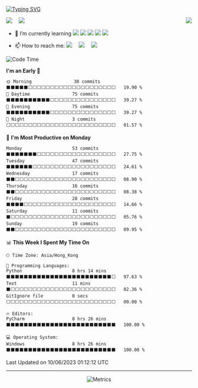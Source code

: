 [![Typing SVG](https://readme-typing-svg.herokuapp.com?font=Fira+Code&size=25&duration=3000&pause=700&color=1D27F7&width=435&lines=I'm+InariInDream+%F0%9F%91%8B;Invictus+maneo;Be+awesome)](https://git.io/typing-svg)

<a href="#">
  <img align="right" src="https://github-readme-stats.vercel.app/api?username=InariInDream&count_private=true&show_icons=true&bg_color=15,f2f7fd,E0EAFC" />
</a>
<a href="https://codeforces.com/profile/InariInDream"><img src="https://cfrating.baoshuo.dev/rating?username=InariInDream"></a>&emsp;
<a href="https://codeforces.com/profile/Aphrodite_wanna"><img src="https://cfrating.baoshuo.dev/rating?username=Aphrodite_wanna"></a>&emsp;

- 🌱 I’m currently learning ![](https://img.shields.io/badge/-MySQL-4479A1?style=flat-square&logo=MySQL&logoColor=fff)
![](https://img.shields.io/badge/-Docker-2496ED?style=flat-square&logo=Docker&logoColor=fff)
![](https://img.shields.io/badge/-Linux-000000?style=flat-square&logo=Linux&logoColor=fff)
![](https://img.shields.io/badge/-Java-8279A1?style=flat-square&logo=Java&logoColor=fff)
![](https://img.shields.io/badge/-Go-12B9A1?style=flat-square&logo=Go&logoColor=fff)

- 📫 How to reach me: <a href="https://inariindream.github.io/"><img src="https://img.shields.io/badge/MyBlog-博客-blue"></a>&emsp;
<a href="https://twitter.com/inariindream/"><img src="https://img.shields.io/badge/twitter-%E6%8E%A8%E7%89%B9-blue"></a>&emsp;
<a href="https://steamcommunity.com/profiles/76561198813007792/"><img src="https://img.shields.io/badge/Steam-个人资料-003472"></a>&emsp;


<!--START_SECTION:waka-->
![Code Time](http://img.shields.io/badge/Code%20Time-454%20hrs%202%20mins-blue)

**I'm an Early 🐤** 

```text
🌞 Morning                38 commits          ⬛⬛⬛⬛⬛⬜⬜⬜⬜⬜⬜⬜⬜⬜⬜⬜⬜⬜⬜⬜⬜⬜⬜⬜⬜   19.90 % 
🌆 Daytime                75 commits          ⬛⬛⬛⬛⬛⬛⬛⬛⬛⬛⬜⬜⬜⬜⬜⬜⬜⬜⬜⬜⬜⬜⬜⬜⬜   39.27 % 
🌃 Evening                75 commits          ⬛⬛⬛⬛⬛⬛⬛⬛⬛⬛⬜⬜⬜⬜⬜⬜⬜⬜⬜⬜⬜⬜⬜⬜⬜   39.27 % 
🌙 Night                  3 commits           ⬜⬜⬜⬜⬜⬜⬜⬜⬜⬜⬜⬜⬜⬜⬜⬜⬜⬜⬜⬜⬜⬜⬜⬜⬜   01.57 % 
```
📅 **I'm Most Productive on Monday** 

```text
Monday                   53 commits          ⬛⬛⬛⬛⬛⬛⬛⬜⬜⬜⬜⬜⬜⬜⬜⬜⬜⬜⬜⬜⬜⬜⬜⬜⬜   27.75 % 
Tuesday                  47 commits          ⬛⬛⬛⬛⬛⬛⬜⬜⬜⬜⬜⬜⬜⬜⬜⬜⬜⬜⬜⬜⬜⬜⬜⬜⬜   24.61 % 
Wednesday                17 commits          ⬛⬛⬜⬜⬜⬜⬜⬜⬜⬜⬜⬜⬜⬜⬜⬜⬜⬜⬜⬜⬜⬜⬜⬜⬜   08.90 % 
Thursday                 16 commits          ⬛⬛⬜⬜⬜⬜⬜⬜⬜⬜⬜⬜⬜⬜⬜⬜⬜⬜⬜⬜⬜⬜⬜⬜⬜   08.38 % 
Friday                   28 commits          ⬛⬛⬛⬛⬜⬜⬜⬜⬜⬜⬜⬜⬜⬜⬜⬜⬜⬜⬜⬜⬜⬜⬜⬜⬜   14.66 % 
Saturday                 11 commits          ⬛⬜⬜⬜⬜⬜⬜⬜⬜⬜⬜⬜⬜⬜⬜⬜⬜⬜⬜⬜⬜⬜⬜⬜⬜   05.76 % 
Sunday                   19 commits          ⬛⬛⬜⬜⬜⬜⬜⬜⬜⬜⬜⬜⬜⬜⬜⬜⬜⬜⬜⬜⬜⬜⬜⬜⬜   09.95 % 
```


📊 **This Week I Spent My Time On** 

```text
🕑︎ Time Zone: Asia/Hong_Kong

💬 Programming Languages: 
Python                   8 hrs 14 mins       ⬛⬛⬛⬛⬛⬛⬛⬛⬛⬛⬛⬛⬛⬛⬛⬛⬛⬛⬛⬛⬛⬛⬛⬛⬜   97.63 % 
Text                     11 mins             ⬛⬜⬜⬜⬜⬜⬜⬜⬜⬜⬜⬜⬜⬜⬜⬜⬜⬜⬜⬜⬜⬜⬜⬜⬜   02.36 % 
GitIgnore file           0 secs              ⬜⬜⬜⬜⬜⬜⬜⬜⬜⬜⬜⬜⬜⬜⬜⬜⬜⬜⬜⬜⬜⬜⬜⬜⬜   00.00 % 

🔥 Editors: 
PyCharm                  8 hrs 26 mins       ⬛⬛⬛⬛⬛⬛⬛⬛⬛⬛⬛⬛⬛⬛⬛⬛⬛⬛⬛⬛⬛⬛⬛⬛⬛   100.00 % 

💻 Operating System: 
Windows                  8 hrs 26 mins       ⬛⬛⬛⬛⬛⬛⬛⬛⬛⬛⬛⬛⬛⬛⬛⬛⬛⬛⬛⬛⬛⬛⬛⬛⬛   100.00 % 
```


 Last Updated on 10/06/2023 01:12:12 UTC
<!--END_SECTION:waka-->


---

<div align="center">

![Metrics](https://metrics.lecoq.io/InariInDream?template=classic&base.header=0&base.metadata=0&isocalendar=1&languages=1&base=header%2C%20activity%2C%20community%2C%20repositories%2C%20metadata&base.indepth=false&base.hireable=false&isocalendar=false&isocalendar.duration=full-year&languages=false&languages.skipped=inariindream.github.io&languages.limit=8&languages.threshold=0%25&languages.other=false&languages.colors=github&languages.sections=most-used&languages.indepth=false&languages.analysis.timeout=15&languages.categories=markup%2C%20programming&languages.recent.categories=markup%2C%20programming&languages.recent.load=300&languages.recent.days=14&config.timezone=Asia%2FHong_Kong)



</div>












<!--
**InariInDream/InariInDream** is a ✨ _special_ ✨ repository because its `README.md` (this file) appears on your GitHub profile.

Here are some ideas to get you started:

- 🔭 I’m currently working on ...
- 🌱 I’m currently learning ...
- 👯 I’m looking to collaborate on ...
- 🤔 I’m looking for help with ...
- 💬 Ask me about ...
- 📫 How to reach me: ...
- 😄 Pronouns: ...
- ⚡ Fun fact: ...
-->
